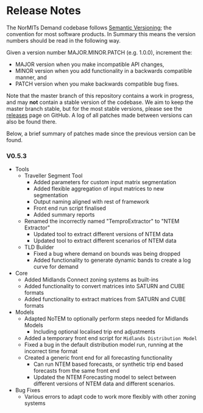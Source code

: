 # Release Notes

The NorMITs Demand codebase follows [Semantic Versioning](https://semver.org/); the convention
for most software products. In Summary this means the version numbers should be read in the
following way.

Given a version number MAJOR.MINOR.PATCH (e.g. 1.0.0), increment the:

- MAJOR version when you make incompatible API changes,
- MINOR version when you add functionality in a backwards compatible manner, and
- PATCH version when you make backwards compatible bug fixes.

Note that the master branch of this repository contains a work in progress, and  may **not**
contain a stable version of the codebase. We aim to keep the master branch stable, but for the
most stable versions, please see the
[releases](https://github.com/Transport-for-the-North/NorMITs-Demand/releases)
page on GitHub. A log of all patches made between versions can also be found
there.

Below, a brief summary of patches made since the previous version can be found.

### V0.5.3
- Tools
  - Traveller Segment Tool
    - Added parameters for custom input matrix segmentation
    - Added flexible aggregation of input matrices to new segmentation
    - Output naming aligned with rest of framework
    - Front end run script finalised
    - Added summary reports
  - Renamed the incorrectly named "TemproExtractor" to "NTEM Extractor"
    - Updated tool to extract different versions of NTEM data
    - Updated tool to extract different scenarios of NTEM data
  - TLD Builder
    - Fixed a bug where demand on bounds was being dropped
    - Added functionality to generate dynamic bands to create a log curve for demand
- Core
  - Added Midlands Connect zoning systems as built-ins
  - Added functionality to convert matrices into SATURN and CUBE formats
  - Added functionality to extract matrices from SATURN and CUBE formats
- Models
  - Adapted NoTEM to optionally perform steps needed for Midlands Models
    -  Including optional localised trip end adjustments
  - Added a temporary front end script for `Midlands Distribution Model`
  - Fixed a bug in the default distribution model run, running at the incorrect time format
  - Created a generic front end for all forecasting functionality
    - Can run NTEM based forecasts, or synthetic trip end based forecasts from 
      the same front end
    - Updated the NTEM Forecasting model to select between different versions
      of NTEM data and different scenarios.
- Bug Fixes
  - Various errors to adapt code to work more flexibly with other zoning systems
